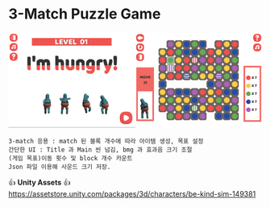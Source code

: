 # 3-Match Puzzle Game

<img src = "./ReadMe/1.png" width="50%"><img src = "./ReadMe/2.png" width="50%">

```  
3-match 응용 : match 된 블록 개수에 따라 아이템 생성, 목표 설정
간단한 UI : Title 과 Main 씬 넘김, bmg 과 효과음 크기 조절
(게임 목표)이동 횟수 및 block 개수 카운트 
Json 파일 이용해 사운드 크기 저장.
```

:+1: **Unity Assets** :+1:   
https://assetstore.unity.com/packages/3d/characters/be-kind-sim-149381

